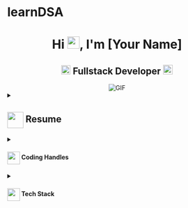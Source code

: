 # learnDSA
<h1 align="center">Hi <img src="https://github.com/YourUsername/YourUsername/blob/main/icons/Hi.gif" width="28px"/>, I'm [Your Name]</h1>
<h2 align="center">
  <img src="https://komarev.com/ghpvc/?username=[YourUsername]&color=dc143c&style=for-the-badge" alt="Profile Views" style="height:21px;">
  Fullstack Developer
  <a href="https://[your-portfolio-link]">
    <img src="https://img.shields.io/badge/Portfolio-543DE0?style=for-the-badge&logo=About.me&logoColor=white" alt="Portfolio" style="height:22px;">
  </a>
</h2>
<div align="center">
 <img alt="GIF" src="https://media4.giphy.com/media/11KzOet1ElBDz2/giphy.gif?cid=6c09b952ufa3xxbbm0mpuadm2zaik3wjp4m9luz2ly0lyz8d&ep=v1_internal_gif_by_id&rid=giphy.gif&ct=g" />
</div>

<details>
 <summary>
    <h2> 
      <img align="center" src="https://github.com/[YourUsername]/[YourUsername]/blob/main/icons/about.png" width="37" /> 
    Resume
    </h2>
</summary>
<details>
  <summary><h4> <img align="center" src="https://github.com/[YourUsername]/[YourUsername]/blob/main/icons/academics.gif" width="29"/> Academics</h4></summary>
  <span><img src="https://img.shields.io/badge/BTECH-[YourUniversity]-1877F2?style=for-the-badge"></span>
  <span><img src="https://img.shields.io/badge/GPA-[YourGPA]-EFEEE9?style=for-the-badge"></span>
 </details>

 <details>
  <summary><h4> <img align="center" src="https://github.com/[YourUsername]/[YourUsername]/blob/main/icons/experience.gif" width="29"/> Experience</h4></summary>
  - **[Your Role] ** at [Company] | [Duration]
    - [Work Description]
 </details>
</details>
<details>
  <summary><h4> <img align="center" src="https://user-images.githubusercontent.com/74038190/216122041-518ac897-8d92-4c6b-9b3f-ca01dcaf38ee.png" width="29"/> Coding Handles</h4></summary>
  
  [![LeetCode](https://img.shields.io/badge/LeetCode-000000?style=for-the-badge&logo=LeetCode&logoColor=#d16c06)](https://www.leetcode.com/[your-handle])

  [![Codeforces](https://img.shields.io/badge/Codeforces-445f9d?style=for-the-badge&logo=Codeforces&logoColor=white)](https://codeforces.com/profile/[your-handle])

  [![GeeksForGeeks](https://img.shields.io/badge/GeeksforGeeks-gray?style=for-the-badge&logo=geeksforgeeks&logoColor=35914c)](https://auth.geeksforgeeks.org/user/[your-handle]/practice)
</details>

<details>
  <summary><h4> <img align="center" src="https://github.com/[YourUsername]/[YourUsername]/blob/main/icons/techstack.gif" width="29"/> Tech Stack</h4></summary>

  ![C++](https://img.shields.io/badge/c++-%2300599C.svg?style=for-the-badge&logo=c%2B%2B&logoColor=white)  

  ![JavaScript](https://img.shields.io/badge/javascript-%23323330.svg?style=for-the-badge&logo=javascript&logoColor=%23F7DF1E) 

  ![React](https://img.shields.io/badge/react-%2320232a.svg?style=for-the-badge&logo=react&logoColor=%2361DAFB) 
</details>
